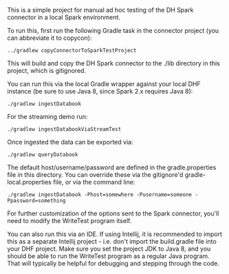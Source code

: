 This is a simple project for manual ad hoc testing of the DH Spark connector in a local Spark environment.

To run this, first run the following Gradle task in the connector project (you can abbreviate it to copycon):

    ../gradlew copyConnectorToSparkTestProject

This will build and copy the DH Spark connector to the ./lib directory in this project, which is gitignored. 

You can run this via the local Gradle wrapper against your local DHF instance (be sure to use Java 8, since Spark 2.x
requires Java 8):

    ./gradlew ingestDatabook

For the streaming demo run:

    ./gradlew ingestDatabookViaStreamTest
 
Once ingested the data can be exported via:

    ./gradlew queryDatabook
    
The default host/username/password are defined in the gradle.properties file in this directory. You can override these 
via the gitignore'd gradle-local.properties file, or via the command line:

    ./gradlew ingestDatabook -Phost=somewhere -Pusername=someone -Ppassword=something

For further customization of the options sent to the Spark connector, you'll need to modify the WriteTest program itself.

You can also run this via an IDE. If using Intellij, it is recommended to import this as a separate Intellij project - i.e.
don't import the build.gradle file into your DHF project. Make sure you set the project JDK to Java 8, and you should be 
able to run the WriteTest program as a regular Java program. That will typically be helpful for debugging and stepping 
through the code.

